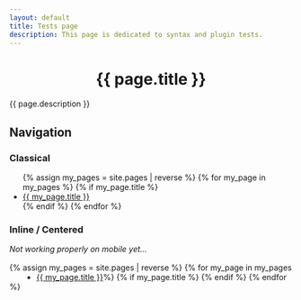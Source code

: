 ```yaml
---
layout: default
title: Tests page
description: This page is dedicated to syntax and plugin tests.
---
```


<!-- HTML section using YAML title for THC -->
<div style="text-align:center"><h1>{{ page.title }}</h1></div>

{{ page.description }}

## Navigation

### Classical

<nav>
    <ul>
        {% assign my_pages = site.pages | reverse %}
        {% for my_page in my_pages %}
          {% if my_page.title %}
            <li>
                <a href="{{ my_page.url }}">{{ my_page.title }}</a>
            </li>
          {% endif %}
        {% endfor %}
    </ul>
</nav>

### Inline / Centered

_Not working properly on mobile yet..._

<nav>
    <ul style="width: fit-content; height: 22px; padding: 0; margin: 1rem auto;">
        {% assign my_pages = site.pages | reverse %}
        {% for my_page in my_pages %}
          {% if my_page.title %}
            <li style="float: left; margin-left: 3rem;">
                <a href="{{ my_page.url }}">{{ my_page.title }}</a>
            </li>
          {% endif %}
        {% endfor %}
    </ul>
</nav>
